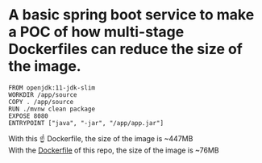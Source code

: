 # A basic spring boot service to make a POC of how multi-stage Dockerfiles can reduce the size of the image.
```
FROM openjdk:11-jdk-slim
WORKDIR /app/source
COPY . /app/source
RUN ./mvnw clean package
EXPOSE 8080
ENTRYPOINT ["java", "-jar", "/app/app.jar"]
```
With this ☝️ Dockerfile, the size of the image is ~447MB \
With the [Dockerfile](https://github.com/alican-uzun/springservice/blob/master/Dockerfile "Dockerfile") of this repo, the size of the image is ~76MB
